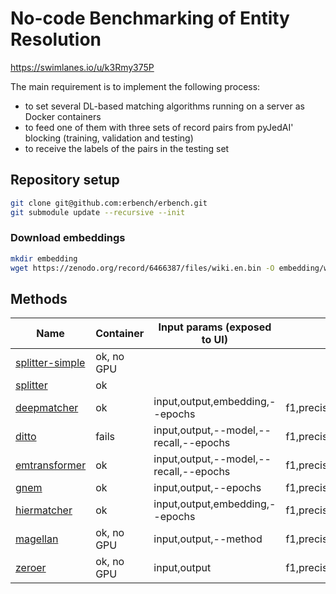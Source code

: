 # No-code Benchmarking of Entity Resolution

https://swimlanes.io/u/k3Rmy375P

The main requirement is to implement the following process:

- to set several DL-based matching algorithms running on a server as Docker containers
- to feed one of them with three sets of record pairs from pyJedAI' blocking (training, validation and testing)
- to receive the labels of the pairs in the testing set

## Repository setup

```bash
git clone git@github.com:erbench/erbench.git
git submodule update --recursive --init
```

### Download embeddings

```bash
mkdir embedding
wget https://zenodo.org/record/6466387/files/wiki.en.bin -O embedding/wiki.en.bin
```

## Methods

| Name                                             | Container  | Input params (exposed to UI)           | Metrics columns                          | Predictions columns                        |
| ------------------------------------------------ | ---------- | -------------------------------------- | ---------------------------------------- | ------------------------------------------ |
| [splitter-simple](splitter-simple/README.md)     | ok, no GPU |                                        |                                          |                                            |
| [splitter](splitter/README.md)                   | ok         |                                        |                                          |                                            |
| [deepmatcher](methods/deepmatcher/README.md)     | ok         | input,output,embedding,--epochs        | f1,precision,recall,train_time,eval_time | tableA_id,tableB_id,label,prob_class1      |
| [ditto](methods/ditto/README.md)                 | fails      | input,output,--model,--recall,--epochs | f1,precision,recall,train_time,eval_time | tableA_id,tableB_id,label,prob_class1      |
| [emtransformer](methods/emtransformer/README.md) | ok         | input,output,--model,--recall,--epochs | f1,precision,recall,train_time,eval_time | tableA_id,tableB_id,label,prob_class1      |
| [gnem](methods/gnem/README.md)                   | ok         | input,output,--epochs                  | f1,precision,recall,train_time,eval_time | tableA_id,tableB_id,label,prob_class1      |
| [hiermatcher](methods/hiermatcher/README.md)     | ok         | input,output,embedding,--epochs        | f1,precision,recall,train_time,eval_time | tableA_id,tableB_id,label,prob_class1      |
| [magellan](methods/magellan/README.md)           | ok, no GPU | input,output,--method                  | f1,precision,recall,train_time,eval_time | tableA_id,tableB_id,probability,prediction |
| [zeroer](methods/zeroer/README.md)               | ok, no GPU | input,output                           | f1,precision,recall,train_time,eval_time | tableA_id,tableB_id                        |
